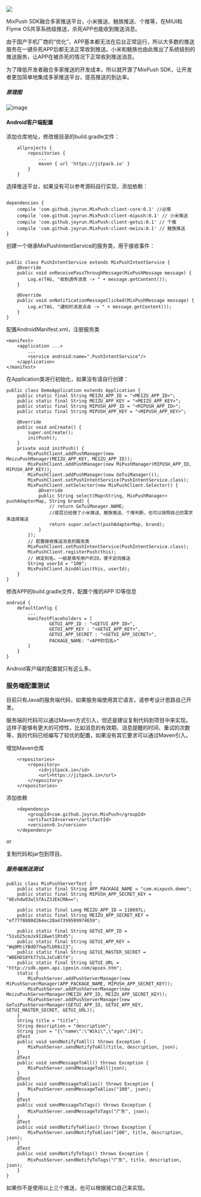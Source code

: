 
[![](https://jitpack.io/v/joyrun/MixPush.svg)](https://jitpack.io/#joyrun/MixPush)

MixPush SDK融合多家推送平台，小米推送、魅族推送、个推等，在MIUI和Flyme OS共享系统级推送，杀死APP也能收到推送消息。

由于国产手机厂商的“优化”，APP基本都无法在后台正常运行，所以大多数的推送服务在一键杀死APP后都无法正常收到推送。小米和魅族也由此推出了系统级别的推送服务，让APP在被杀死的情况下正常收到推送消息。

为了降低开发者融合多家推送的开发成本，所以就开源了MixPush SDK，让开发者更加简单地集成多家推送平台，提高推送的到达率。

##### 原理图
 ![image](logic_chart.jpg)



#### Android客户端配置
添加仓库地址，修改根目录的build.gradle文件：
```
	allprojects {
		repositories {
			...
			maven { url 'https://jitpack.io' }
		}
	}
```
选择推送平台，如果没有可以参考源码自行实现，添加依赖：
```

dependencies {
    compile 'com.github.joyrun.MixPush:client-core:0.1' //必填
    compile 'com.github.joyrun.MixPush:client-mipush:0.1' // 小米推送
    compile 'com.github.joyrun.MixPush:client-getui:0.1' // 个推
    compile 'com.github.joyrun.MixPush:client-meizu:0.1' // 魅族推送
}
```
创建一个继承MixPushIntentService的服务类，用于接收事件：

```

public class PushIntentService extends MixPushIntentService {
    @Override
    public void onReceivePassThroughMessage(MixPushMessage message) {
        Log.e(TAG, "收到透传消息 -> " + message.getContent());
    }

    @Override
    public void onNotificationMessageClicked(MixPushMessage message) {
        Log.e(TAG, "通知栏消息点击 -> " + message.getContent());
    }
}
```
配置AndroidManifest.xml，注册服务类
```
<manifest>
    <application ...>
        ...
        <service android:name=".PushIntentService"/>
    </application>
</manifest>
```



在Application类进行初始化，如果没有请自行创建：
```
public class DemoApplication extends Application {
    public static final String MEIZU_APP_ID = "<MEIZU_APP_ID>";
    public static final String MEIZU_APP_KEY = "<MEIZU_APP_KEY>";
    public static final String MIPUSH_APP_ID = "<MIPUSH_APP_ID>";
    public static final String MIPUSH_APP_KEY = "<MIPUSH_APP_KEY>";
    
    @Override
    public void onCreate() {
        super.onCreate();
        initPush();
    }
    private void initPush() {
        MixPushClient.addPushManager(new MeizuPushManager(MEIZU_APP_KEY, MEIZU_APP_ID));
        MixPushClient.addPushManager(new MiPushManager(MIPUSH_APP_ID, MIPUSH_APP_KEY));
        MixPushClient.addPushManager(new GeTuiManager());
        MixPushClient.setPushIntentService(PushIntentService.class);
        MixPushClient.setSelector(new MixPushClient.Selector() {
            @Override
            public String select(Map<String, MixPushManager> pushAdapterMap, String brand) {
                // return GeTuiManager.NAME;
                //底层已经做了小米推送、魅族推送、个推判断，也可以按照自己的需求来选择推送
                return super.select(pushAdapterMap, brand);
            }
        });
        // 配置接收推送消息的服务类
        MixPushClient.setPushIntentService(PushIntentService.class);
        MixPushClient.registerPush(this);
        // 绑定别名，一般是填写用户的ID，便于定向推送
        String userId = "100";
        MixPushClient.bindAlias(this, userId);
    }
}
```
修改APP的build.gradle文件，配置个推的APP ID等信息

```
android {
    defaultConfig {
        ...
        manifestPlaceholders = [
                GETUI_APP_ID : "<GETUI_APP_ID>",
                GETUI_APP_KEY : "<GETUI_APP_KEY>",
                GETUI_APP_SECRET : "<GETUI_APP_SECRET>",
                PACKAGE_NAME: "<APP的包名>"
        ]
    }
}
```
Android客户端的配置就只有这么多。
### 服务端配置测试
目前只有Java的服务端代码，如果服务端使用其它语言，请参考设计思路自己开发。

服务端的代码可以通过Maven方式引入，但还是建议复制代码到项目中来实现。这样子能够有更大的可控性，比如消息的有效期、消息提醒的时间、重试的次数等，我的代码已经编写了较优的配置，如果没有其它要求可以通过Maven引入。

增加Maven仓库
```
	<repositories>
		<repository>
		    <id>jitpack.io</id>
		    <url>https://jitpack.io</url>
		</repository>
	</repositories>
```
添加依赖
```
	<dependency>
	    <groupId>com.github.joyrun.MixPush</groupId>
	    <artifactId>server</artifactId>
	    <version>0.1</version>
	</dependency>
```

or

复制代码和jar包到项目。

##### 服务端推送测试

```
public class MixPushServerTest {
    public static final String APP_PACKAGE_NAME = "com.mixpush.demo";
    public static final String MIPUSH_APP_SECRET_KEY = "0Evhdw93wlSfAiZ3JEkCMA==";

    public static final Long MEIZU_APP_ID = 110697L;
    public static final String MEIZU_APP_SECRET_KEY = "ef7778880d264ec28a47399509974659";

    public static final String GETUI_APP_ID = "51xb25cmJx9I28wet1Rtd5";
    public static final String GETUI_APP_KEY = "Wq0MtiYBdO7YwpTLbR8iI3";
    public static final String GETUI_MASTER_SECRET = "W0EHO18Yk77sSLJxCvBlf4";
    public static final String GETUI_URL = "http://sdk.open.api.igexin.com/apiex.htm";
    static {
        MixPushServer.addPushServerManager(new MiPushServerManager(APP_PACKAGE_NAME, MIPUSH_APP_SECRET_KEY));
        MixPushServer.addPushServerManager(new MeizuPushServerManager(MEIZU_APP_ID, MEIZU_APP_SECRET_KEY));
        MixPushServer.addPushServerManager(new GeTuiPushServerManager(GETUI_APP_ID, GETUI_APP_KEY, GETUI_MASTER_SECRET, GETUI_URL));
    }
    String title = "title";
    String description = "description";
    String json = "{\"name\":\"Wiki\",\"age\":24}";
    @Test
    public void sendNotifyToAll() throws Exception {
        MixPushServer.sendNotifyToAll(title, description, json);
    }
    @Test
    public void sendMessageToAll() throws Exception {
        MixPushServer.sendMessageToAll(json);
    }
    @Test
    public void sendMessageToAlias() throws Exception {
        MixPushServer.sendMessageToAlias("100", json);
    }
    @Test
    public void sendMessageToTags() throws Exception {
        MixPushServer.sendMessageToTags("广东", json);
    }
    @Test
    public void sendNotifyToAlias() throws Exception {
        MixPushServer.sendNotifyToAlias("100", title, description, json);
    }
    @Test
    public void sendNotifyToTags() throws Exception {
        MixPushServer.sendNotifyToTags("广东", title, description, json);
    }
}
```
如果你不是使用以上三个推送，也可以根据接口自己来实现。



